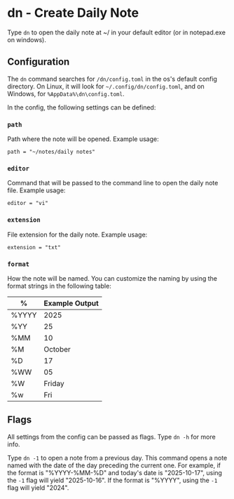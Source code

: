 # dn - Create Daily Note

Type `dn` to open the daily note at ~/ in your default editor (or in notepad.exe on windows).

## Configuration

The `dn` command searches for `/dn/config.toml` in the os's default config directory. On Linux, it will look for `~/.config/dn/config.toml`, and on Windows, for `%AppData%\dn\config.toml`.

In the config, the following settings can be defined:

### `path`

Path where the note will be opened. Example usage:

```
path = "~/notes/daily notes"
```

### `editor`

Command that will be passed to the command line to open the daily note file. Example usage:

```
editor = "vi"
```

### `extension`

File extension for the daily note. Example usage:

```
extension = "txt"
```

### `format`

How the note will be named. You can customize the naming by using the format strings in the following table:

| %     | Example Output |
|-------|----------------|
| %YYYY | 2025           |
| %YY   | 25             |
| %MM   | 10             |
| %M    | October        |
| %D    | 17             |
| %WW   | 05             |
| %W    | Friday         |
| %w    | Fri            |

## Flags

All settings from the config can be passed as flags. Type `dn -h` for more info.

Type `dn -1` to open a note from a previous day. This command opens a note named with the date of the day preceding the current one. For example, if the format is "%YYYY-%MM-%D" and today's date is "2025-10-17", using the `-1` flag will yield "2025-10-16". If the format is "%YYYY", using the `-1` flag will yield "2024".
